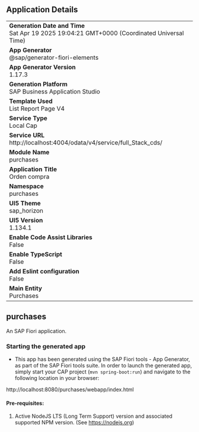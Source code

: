 ## Application Details
|               |
| ------------- |
|**Generation Date and Time**<br>Sat Apr 19 2025 19:04:21 GMT+0000 (Coordinated Universal Time)|
|**App Generator**<br>@sap/generator-fiori-elements|
|**App Generator Version**<br>1.17.3|
|**Generation Platform**<br>SAP Business Application Studio|
|**Template Used**<br>List Report Page V4|
|**Service Type**<br>Local Cap|
|**Service URL**<br>http://localhost:4004/odata/v4/service/full_Stack_cds/|
|**Module Name**<br>purchases|
|**Application Title**<br>Orden  compra|
|**Namespace**<br>purchases|
|**UI5 Theme**<br>sap_horizon|
|**UI5 Version**<br>1.134.1|
|**Enable Code Assist Libraries**<br>False|
|**Enable TypeScript**<br>False|
|**Add Eslint configuration**<br>False|
|**Main Entity**<br>Purchases|

## purchases

An SAP Fiori application.

### Starting the generated app

-   This app has been generated using the SAP Fiori tools - App Generator, as part of the SAP Fiori tools suite.  In order to launch the generated app, simply start your CAP project (```mvn spring-boot:run```) and navigate to the following location in your browser:

http://localhost:8080/purchases/webapp/index.html

#### Pre-requisites:

1. Active NodeJS LTS (Long Term Support) version and associated supported NPM version.  (See https://nodejs.org)


